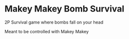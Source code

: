# Makey Makey Bomb Survival

2P Survival game where bombs fall on your head

Meant to be controlled with Makey Makey
